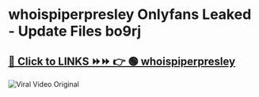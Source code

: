 
 # whoispiperpresley Onlyfans Leaked - Update Files bo9rj

## <h2><a href="https://clipsfans.com/whoispiperpresley&ref=git">🔗 Click to LINKS ⏩⏩ 👉 🟢 whoispiperpresley </a></h2>

<a href="https://clipsfans.com/whoispiperpresley&ref=git" rel="nofollow" data-target="animated-image.originalLink"><img src="https://i.ibb.co.com/xMMVF88/686577567.gif" alt="Viral Video Original" style="max-width: 100%; display: inline-block;" data-target="animated-image.originalImage"></a>

